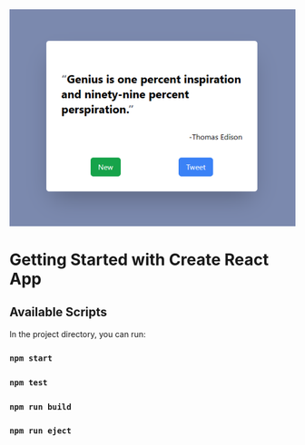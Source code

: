 <img src='./assets/quote.png'/>

# Getting Started with Create React App
## Available Scripts

In the project directory, you can run:

### `npm start`

### `npm test`

### `npm run build`

### `npm run eject`

